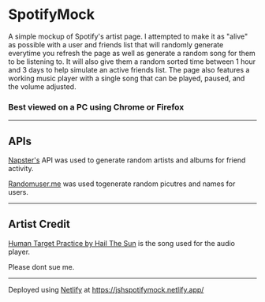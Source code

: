 # SpotifyMock
A simple mockup of Spotify's artist page. I attempted to make it as "alive" as possible with a user and friends list that will randomly generate everytime you refresh the page as well as generate a random song for them to be listening to. It will also give them a random sorted time between 1 hour and 3 days to help simulate an active friends list. The page also features a working music player with a single song that can be played, paused, and the volume adjusted. 

### Best viewed on a PC using Chrome or Firefox

___

## APIs
[Napster's](https://developer.prod.napster.com/api/v2.2) API was used to generate random artists and albums for friend activity. 


[Randomuser.me](https://randomuser.me/) was used togenerate random picutres and names for users.

___

## Artist Credit
[Human Target Practice by Hail The Sun](https://hailthesun.bandcamp.com/album/wake) is the song used for the audio player.

Please dont sue me.
___

Deployed using [Netlify](https://www.netlify.com/?utm_source=google&utm_medium=paid_search&utm_campaign=12755510784&adgroup=118788138897&utm_term=netlify&utm_content=aud-962366408371:kwd-309804753741&creative=645259053270&device=c&matchtype=b&location=9005883&gclid=CjwKCAiAleOeBhBdEiwAfgmXf9M8zcm7Z5NfoWEq_ZIfU72I0vKjBWlocbEHevt3xmwp47Wt6gr7MRoCZYcQAvD_BwE) at https://jshspotifymock.netlify.app/